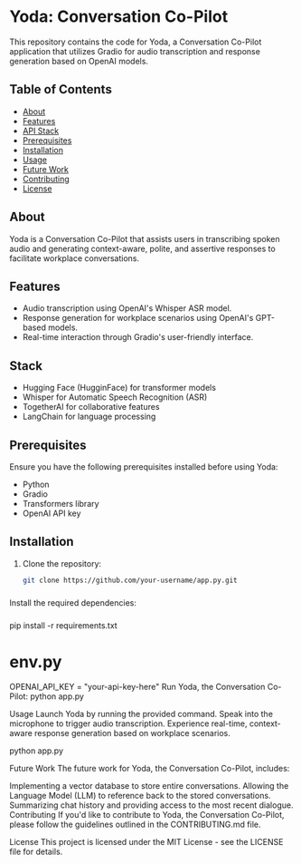 # Yoda: Conversation Co-Pilot

This repository contains the code for Yoda, a Conversation Co-Pilot application that utilizes Gradio for audio transcription and response generation based on OpenAI models.

## Table of Contents

- [About](#about)
- [Features](#features)
- [API Stack](#api-stack)
- [Prerequisites](#prerequisites)
- [Installation](#installation)
- [Usage](#usage)
- [Future Work](#future-work)
- [Contributing](#contributing)
- [License](#license)

## About

Yoda is a Conversation Co-Pilot that assists users in transcribing spoken audio and generating context-aware, polite, and assertive responses to facilitate workplace conversations.

## Features

- Audio transcription using OpenAI's Whisper ASR model.
- Response generation for workplace scenarios using OpenAI's GPT-based models.
- Real-time interaction through Gradio's user-friendly interface.

## Stack

- Hugging Face (HugginFace) for transformer models
- Whisper for Automatic Speech Recognition (ASR)
- TogetherAI for collaborative features
- LangChain for language processing

## Prerequisites

Ensure you have the following prerequisites installed before using Yoda:

- Python 
- Gradio
- Transformers library
- OpenAI API key

## Installation

1. Clone the repository:

   ```bash
   git clone https://github.com/your-username/app.py.git
###

Install the required dependencies:
###
pip install -r requirements.txt
###
# env.py
OPENAI_API_KEY = "your-api-key-here"
Run Yoda, the Conversation Co-Pilot:
python app.py

Usage
Launch Yoda by running the provided command.
Speak into the microphone to trigger audio transcription.
Experience real-time, context-aware response generation based on workplace scenarios.

python app.py

Future Work
The future work for Yoda, the Conversation Co-Pilot, includes:

Implementing a vector database to store entire conversations.
Allowing the Language Model (LLM) to reference back to the stored conversations.
Summarizing chat history and providing access to the most recent dialogue.
Contributing
If you'd like to contribute to Yoda, the Conversation Co-Pilot, please follow the guidelines outlined in the CONTRIBUTING.md file.

License
This project is licensed under the MIT License - see the LICENSE file for details.
